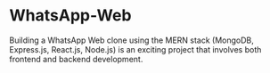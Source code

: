 # WhatsApp-Web
Building a WhatsApp Web clone using the MERN stack (MongoDB, Express.js, React.js, Node.js) is an exciting project that involves both frontend and backend development.
